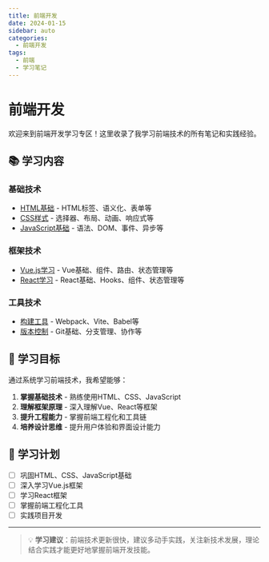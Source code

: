 ```yaml
---
title: 前端开发
date: 2024-01-15
sidebar: auto
categories:
  - 前端开发
tags:
  - 前端
  - 学习笔记
---
```


# 前端开发

欢迎来到前端开发学习专区！这里收录了我学习前端技术的所有笔记和实践经验。

## 📚 学习内容

### 基础技术
- [HTML基础](./HTML基础.md) - HTML标签、语义化、表单等
- [CSS样式](./CSS样式.md) - 选择器、布局、动画、响应式等
- [JavaScript基础](./JavaScript基础.md) - 语法、DOM、事件、异步等

### 框架技术
- [Vue.js学习](./Vue.js学习.md) - Vue基础、组件、路由、状态管理等
- [React学习](./React学习.md) - React基础、Hooks、组件、状态管理等

### 工具技术
- [构建工具](./构建工具.md) - Webpack、Vite、Babel等
- [版本控制](./版本控制.md) - Git基础、分支管理、协作等

## 🎯 学习目标

通过系统学习前端技术，我希望能够：

1. **掌握基础技术** - 熟练使用HTML、CSS、JavaScript
2. **理解框架原理** - 深入理解Vue、React等框架
3. **提升工程能力** - 掌握前端工程化和工具链
4. **培养设计思维** - 提升用户体验和界面设计能力

## 📝 学习计划

- [ ] 巩固HTML、CSS、JavaScript基础
- [ ] 深入学习Vue.js框架
- [ ] 学习React框架
- [ ] 掌握前端工程化工具
- [ ] 实践项目开发

---

> 💡 **学习建议**：前端技术更新很快，建议多动手实践，关注新技术发展，理论结合实践才能更好地掌握前端开发技能。 